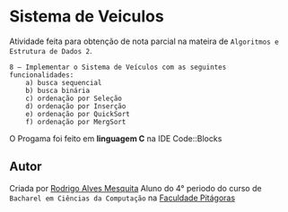 Sistema de Veiculos
===========
Atividade feita para obtenção de nota parcial na mateira de `Algoritmos e Estrutura de Dados 2`.

````````
8 – Implementar o Sistema de Veículos com as seguintes funcionalidades:
    a) busca sequencial
    b) busca binária
    c) ordenação por Seleção
    d) ordenação por Inserção
    e) ordenação por QuickSort
    f) ordenação por MergSort
````````
O Progama foi feito em **linguagem C** na IDE Code::Blocks

## Autor

Criada por [Rodrigo Alves Mesquita](https://www.linkedin.com/pub/rodrigo-mesquita/90/572/40a)
Aluno do 4° periodo do curso de `Bacharel em Ciências da Computação` na [Faculdade Pitágoras](http://www.faculdadepitagoras.com.br/)
